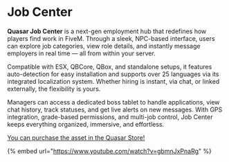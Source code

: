 # Job Center

**Quasar Job Center** is a next-gen employment hub that redefines how players find work in FiveM. Through a sleek, NPC-based interface, users can explore job categories, view role details, and instantly message employers in real time — all from within your server.

Compatible with ESX, QBCore, QBox, and standalone setups, it features auto-detection for easy installation and supports over 25 languages via its integrated localization system. Whether hiring is instant, via chat, or linked externally, the flexibility is yours.

Managers can access a dedicated boss tablet to handle applications, view chat history, track statuses, and get live alerts on new messages. With GPS integration, grade-based permissions, and multi-job control, Job Center keeps everything organized, immersive, and effortless.

[You can purchase the asset in the Quasar Store!](https://www.quasar-store.com/scripts/jobcenter)

{% embed url="https://www.youtube.com/watch?v=gbmnJxPnaRg" %}
